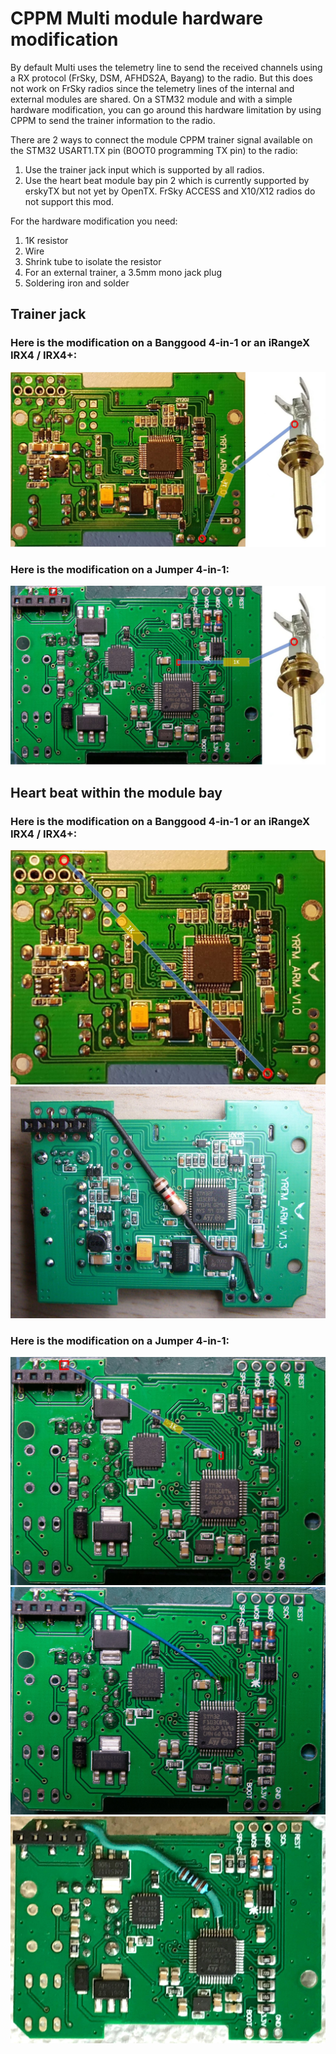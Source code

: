 # CPPM Multi module hardware modification

By default Multi uses the telemetry line to send the received channels using a RX protocol (FrSky, DSM, AFHDS2A, Bayang) to the radio.
But this does not work on FrSky radios since the telemetry lines of the internal and external modules are shared.
On a STM32 module and with a simple hardware modification, you can go around this hardware limitation by using CPPM to send the trainer information to the radio.

There are 2 ways to connect the module CPPM trainer signal available on the STM32 USART1.TX pin (BOOT0 programming TX pin) to the radio:
1. Use the trainer jack input which is supported by all radios.
1. Use the heart beat module bay pin 2 which is currently supported by erskyTX but not yet by OpenTX. FrSky ACCESS and X10/X12 radios do not support this mod.

For the hardware modification you need:
1. 1K resistor
1. Wire
1. Shrink tube to isolate the resistor
1. For an external trainer, a 3.5mm mono jack plug
1. Soldering iron and solder

## Trainer jack

### Here is the modification on a Banggood 4-in-1 or an iRangeX IRX4 / IRX4+:

![Image](/docs/images/CPPM_BG_IRX4_Jack.jpg)

### Here is the modification on a Jumper 4-in-1:
   
![Image](/docs/images/CPPM_JP4IN1_Jack.jpg)

## Heart beat within the module bay

### Here is the modification on a Banggood 4-in-1 or an iRangeX IRX4 / IRX4+:

![Image](/docs/images/CPPM_BG_IRX4_Mark.jpg)
![Image](/docs/images/CPPM_BG_IRX4_Soldered.jpg)

### Here is the modification on a Jumper 4-in-1:
   
![Image](/docs/images/CPPM_JP4IN1_Mark.jpg)
![Image](/docs/images/CPPM_JP4IN1_Soldered.jpg)
![Image](/docs/images/CPPM_JP4IN1_Soldered2.jpg)
